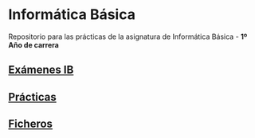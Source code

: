 # Informática Básica

Repositorio para las prácticas de la asignatura de Informática Básica - **1º Año de carrera**

## [Exámenes IB](https://github.com/alu0101128894/IB/tree/main/Examenes%20IB)

## [Prácticas](https://github.com/alu0101128894/IB/tree/main/Pr%C3%A1cticas)

## [Ficheros](https://github.com/alu0101128894/IB/tree/main/Ficheros)